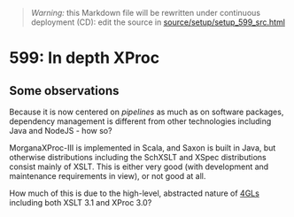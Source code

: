 
> *Warning:* this Markdown file will be rewritten under continuous deployment (CD): edit the source in [source/setup/setup_599_src.html](../../source/setup/setup_599_src.html) 

# 599: In depth XProc

## Some observations

Because it is now centered on *pipelines* as much as on software packages, dependency management is different from other technologies including Java and NodeJS - how so?

MorganaXProc-III is implemented in Scala, and Saxon is built in Java, but otherwise distributions including the SchXSLT and XSpec distributions consist mainly of XSLT. This is either very good (with development and maintenance requirements in view), or not good at all.

How much of this is due to the high-level, abstracted nature of [4GLs](https://en.wikipedia.org/wiki/Fourth-generation_programming_language) including both XSLT 3.1 and XProc 3.0?
